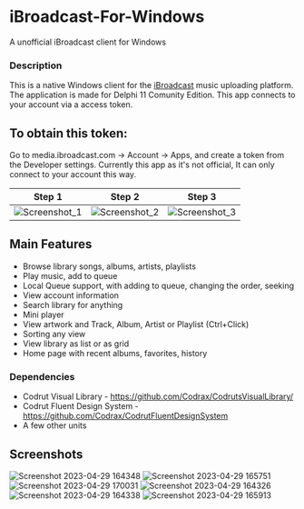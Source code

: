 # iBroadcast-For-Windows
 A unofficial iBroadcast client for Windows
 
### Description
This is a native Windows client for the [iBroadcast](https://ibroadcast.com) music uploading platform. The application is made for Delphi 11 Comunity Edition. This app connects to your account via a access token.

## To obtain this token:
Go to media.ibroadcast.com -> Account -> Apps, and create a token from the Developer settings. Currently this app as it's not official, It can only connect to your account this way.

Step 1            |  Step 2     | Step 3
:-------------------------:|:-------------------------:|:-------------------------:
![Screenshot_1](https://user-images.githubusercontent.com/68193064/235357872-fc1900b2-bb1c-410d-b47f-14a574c27b31.png) | ![Screenshot_2](https://user-images.githubusercontent.com/68193064/235357878-f5db207a-31d2-4686-acb4-9ad31a13a344.png) | ![Screenshot_3](https://user-images.githubusercontent.com/68193064/235357886-9452946e-81d6-4f27-87ba-c0b987f69752.png)

 
## Main Features
- Browse library songs, albums, artists, playlists
- Play music, add to queue
- Local Queue support, with adding to queue, changing the order, seeking
- View account information
- Search library for anything
- Mini player
- View artwork and Track, Album, Artist or Playlist (Ctrl+Click)
- Sorting any view
- View library as list or as grid
- Home page with recent albums, favorites, history

### Dependencies
- Codrut Visual Library - https://github.com/Codrax/CodrutsVisualLibrary/
- Codrut Fluent Design System - https://github.com/Codrax/CodrutFluentDesignSystem
- A few other units

## Screenshots

![Screenshot 2023-04-29 164348](https://user-images.githubusercontent.com/68193064/235306793-64afed5f-e1b3-4ba0-aa28-535582849f35.png)
![Screenshot 2023-04-29 165751](https://user-images.githubusercontent.com/68193064/235306805-c1a2c327-03d7-473d-b650-07a576e7b15b.png)
![Screenshot 2023-04-29 170031](https://user-images.githubusercontent.com/68193064/235306814-53524a57-d7b6-4936-8c34-7f8535f97b5e.png)
![Screenshot 2023-04-29 164326](https://user-images.githubusercontent.com/68193064/235306816-f513b165-f72b-46db-ab0a-1faaa44e7092.png)
![Screenshot 2023-04-29 164338](https://user-images.githubusercontent.com/68193064/235306826-371cd980-6631-4943-ae6c-f6c970b126fb.png)
![Screenshot 2023-04-29 165913](https://user-images.githubusercontent.com/68193064/235306808-107601a3-70eb-4ece-820e-3f19621d0a77.png)
